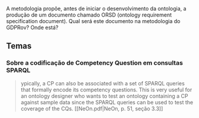 A metodologia propõe, antes de iniciar o desenvolvimento da ontologia, a produção de um documento chamado ORSD (ontology requirement specification document). Qual será este documento na metodologia do GDPRov? Onde está?

## Temas

### Sobre a codificação de Competency Question em consultas SPARQL

> ypically, a CP can also be associated with a set of SPARQL queries that formally encode its competency questions. This is very useful for an ontology designer who wants to test an ontology containing a CP against sample data since the SPARQL queries can be used to test the coverage of the CQs.
> [[NeOn.pdf|NeOn, p. 51, seção 3.3]]
